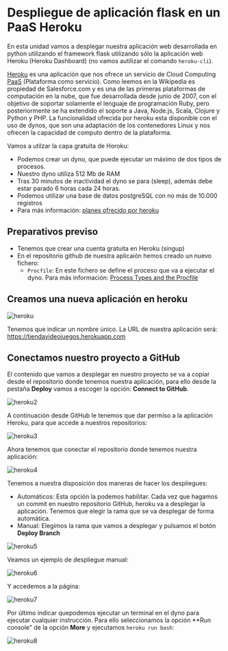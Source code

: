# Despliegue de aplicación flask en un PaaS Heroku

En esta unidad vamos a desplegar nuestra aplicación web desarrollada en python utilizando el framework flask utilizando sólo la aplicación web Heroku (Heroku Dashboard) (no vamos autilizar el comando `heroku-cli`).

[Heroku](https://www.heroku.com/) es una aplicación que nos ofrece un servicio de Cloud Computing [PaaS](https://en.wikipedia.org/wiki/Platform_as_a_service) (Plataforma como servicio). Como leemos en la Wikipedia es propiedad de Salesforce.com y es una de las primeras plataformas de computación en la nube, que fue desarrollada desde junio de 2007, con el objetivo de soportar solamente el lenguaje de programación Ruby, pero posteriormente se ha extendido el soporte a Java, Node.js, Scala, Clojure y Python y PHP. La funcionalidad ofrecida por heroku esta disponible con el uso de dynos, que son una adaptación de los contenedores Linux y nos ofrecen la capacidad de computo dentro de la plataforma.

Vamos a utilzar la capa gratuita de Horoku:

* Podemos crear un dyno, que puede ejecutar un máximo de dos tipos de procesos.
* Nuestro dyno utiliza 512 Mb de RAM
* Tras 30 minutos de inactividad el dyno se para (sleep), además debe estar parado 6 horas cada 24 horas.
* Podemos utilizar una base de datos postgreSQL con no más de 10.000 registros
* Para más información: [planes ofrecido por heroku](https://www.heroku.com/pricing#dynos-table-modal)

## Preparativos previso

* Tenemos que crear una cuenta gratuita en Heroku (singup)
* En el repositorio github de nuestra aplicaión hemos creado un nuevo fichero:
	* `Procfile`: En este fichero se define el proceso que va a ejecutar el dyno. Para más información: [Process Types and the Procfile](https://devcenter.heroku.com/articles/procfile)

## Creamos una nueva aplicación en heroku

![heroku](https://raw.githubusercontent.com/josedom24/curso_flask/master/curso/u35/img/heroku.png)

Tenemos que indicar un nombre único. La URL de nuestra aplicación será: https://tiendavideojuegos.herokuapp.com

## Conectamos nuestro proyecto a GitHub

El contenido que vamos a desplegar en nuestro proyecto se va a copiar desde el repositorio donde tenemos nuestra aplicación, para ello desde la pestaña **Deploy** vamos a escoger la opción: **Connect to GitHub**.

![heroku2](https://raw.githubusercontent.com/josedom24/curso_flask/master/curso/u35/img/heroku2.png) 

A continuación desde GitHub le tenemos que dar permiso a la aplicación Heroku, para que accede a nuestros repositorios:

![heroku3](https://raw.githubusercontent.com/josedom24/curso_flask/master/curso/u35/img/heroku3.png) 

Ahora tenemos que conectar el repositorio donde tenemos nuestra aplicación:
        
![heroku4](https://raw.githubusercontent.com/josedom24/curso_flask/master/curso/u35/img/heroku4.png) 

Tenemos a nuestra disposición dos maneras de hacer los despliegues:

* Automáticos: Esta opción la podemos habilitar. Cada vez que hagamos un commit en nuestro repositorio GitHub, heroku va  a desplegar la aplicación. Tenemos que elegir la rama que se va desplegar de forma automática.
* Manual: Elegimos la rama que vamos a desplegar y pulsamos el botón **Deploy Branch**

![heroku5](https://raw.githubusercontent.com/josedom24/curso_flask/master/curso/u35/img/heroku5.png) 

Veamos un ejemplo de despliegue manual:

![heroku6](https://raw.githubusercontent.com/josedom24/curso_flask/master/curso/u35/img/heroku6.png) 

Y accedemos a la página:

![heroku7](https://raw.githubusercontent.com/josedom24/curso_flask/master/curso/u35/img/heroku7.png) 

Por último indicar quepodemos ejecutar un terminal en el dyno para ejecutar cualquier instrucción. Para ello seleccionamos la opción **Run console" de la opción **More** y ejecutamos `heroku run bash`:

![heroku8](https://raw.githubusercontent.com/josedom24/curso_flask/master/curso/u35/img/heroku8.png) 

